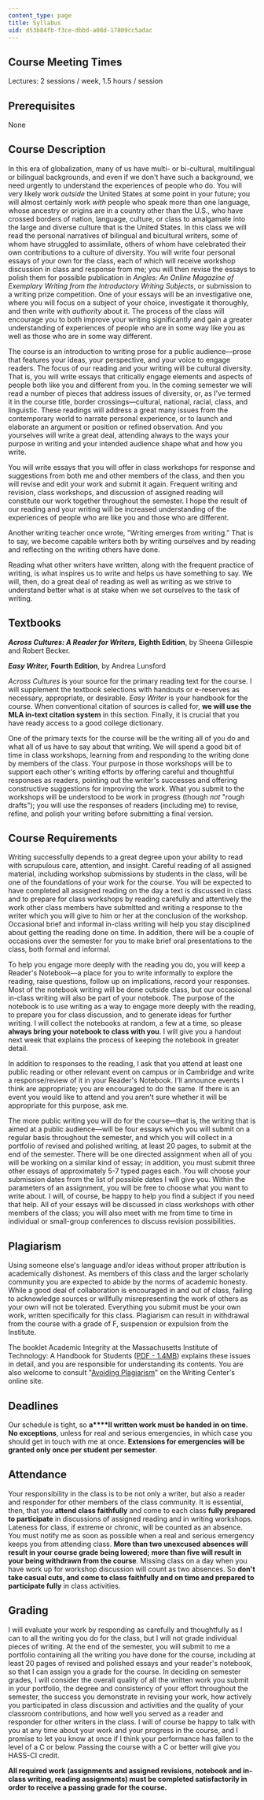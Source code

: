```yaml
---
content_type: page
title: Syllabus
uid: d53b84fb-f3ce-dbbd-a08d-17809cc5adac
---
```


Course Meeting Times
--------------------

Lectures: 2 sessions / week, 1.5 hours / session

Prerequisites
-------------

None

Course Description
------------------

In this era of globalization, many of us have multi- or bi-cultural, multilingual or bilingual backgrounds, and even if we don't have such a background, we need urgently to understand the experiences of people who do. You will very likely work _outside_ the United States at some point in your future; you will almost certainly work _with_ people who speak more than one language, whose ancestry or origins are in a country other than the U.S., who have crossed borders of nation, language, culture, or class to amalgamate into the large and diverse culture that is the United States. In this class we will read the personal narratives of bilingual and bicultural writers, some of whom have struggled to assimilate, others of whom have celebrated their own contributions to a culture of diversity. You will write four personal essays of your own for the class, each of which will receive workshop discussion in class and response from me; you will then revise the essays to polish them for possible publication in _Angles: An Online Magazine of Exemplary Writing from the Introductory Writing Subjects_, or submission to a writing prize competition. One of your essays will be an investigative one, where you will focus on a subject of your choice, investigate it thoroughly, and then write with _authority_ about it. The process of the class will encourage you to both improve your writing significantly and gain a greater understanding of experiences of people who are in some way like you as well as those who are in some way different.

The course is an introduction to writing prose for a public audience—prose that features your ideas, your perspective, and your voice to engage readers. The focus of our reading and your writing will be cultural diversity. That is, you will write essays that critically engage elements and aspects of people both like you and different from you. In the coming semester we will read a number of pieces that address issues of diversity, or, as I've termed it in the course title, border crossings—cultural, national, racial, class, and linguistic. These readings will address a great many issues from the contemporary world to narrate personal experience, or to launch and elaborate an argument or position or refined observation. And you yourselves will write a great deal, attending always to the ways your purpose in writing and your intended audience shape what and how you write.

You will write essays that you will offer in class workshops for response and suggestions from both me and other members of the class, and then you will revise and edit your work and submit it again. Frequent writing and revision, class workshops, and discussion of assigned reading will constitute our work together throughout the semester. I hope the result of our reading and your writing will be increased understanding of the experiences of people who are like you and those who are different.

Another writing teacher once wrote, "Writing emerges from writing." That is to say, we become capable writers both by writing ourselves and by reading and reflecting on the writing others have done.

Reading what other writers have written, along with the frequent practice of writing, is what inspires us to write and helps us have something to say. We will, then, do a great deal of reading as well as writing as we strive to understand better what is at stake when we set ourselves to the task of writing.

Textbooks
---------

_**Across Cultures: A Reader for Writers,**_ **Eighth Edition**, by Sheena Gillespie and Robert Becker.

**_Easy Writer,_ Fourth Edition**, by Andrea Lunsford

_Across Cultures_ is your source for the primary reading text for the course. I will supplement the textbook selections with handouts or e-reserves as necessary, appropriate, or desirable. _Easy Writer_ is your handbook for the course. When conventional citation of sources is called for, **we will use the MLA in-text citation system** in this section. Finally, it is crucial that you have ready access to a good college dictionary.

One of the primary texts for the course will be the writing all of you do and what all of us have to say about that writing. We will spend a good bit of time in class workshops, learning from and responding to the writing done by members of the class. Your purpose in those workshops will be to support each other's writing efforts by offering careful and thoughtful responses as readers, pointing out the writer's successes and offering constructive suggestions for improving the work. What you submit to the workshops will be understood to be work in progress (though _not_ "rough drafts"); you will use the responses of readers (including me) to revise, refine, and polish your writing before submitting a final version.

Course Requirements
-------------------

Writing successfully depends to a great degree upon your ability to read with scrupulous care, attention, and insight. Careful reading of all assigned material, including workshop submissions by students in the class, will be one of the foundations of your work for the course. You will be expected to have completed all assigned reading on the day a text is discussed in class and to prepare for class workshops by reading carefully and attentively the work other class members have submitted and writing a response to the writer which you will give to him or her at the conclusion of the workshop. Occasional brief and informal in-class writing will help you stay disciplined about getting the reading done on time. In addition, there will be a couple of occasions over the semester for you to make brief oral presentations to the class, both formal and informal.

To help you engage more deeply with the reading you do, you will keep a Reader's Notebook—a place for you to write informally to explore the reading, raise questions, follow up on implications, record your responses. Most of the notebook writing will be done outside class, but our occasional in-class writing will also be part of your notebook. The purpose of the notebook is to use writing as a way to engage more deeply with the reading, to prepare you for class discussion, and to generate ideas for further writing. I will collect the notebooks at random, a few at a time, so please **always bring your notebook to class with you**. I will give you a handout next week that explains the process of keeping the notebook in greater detail.

In addition to responses to the reading, I ask that you attend at least one public reading or other relevant event on campus or in Cambridge and write a response/review of it in your Reader's Notebook. I'll announce events I think are appropriate; you are encouraged to do the same. If there is an event you would like to attend and you aren't sure whether it will be appropriate for this purpose, ask me.

The more public writing you will do for the course—that is, the writing that is aimed at a public audience—will be four essays which you will submit on a regular basis throughout the semester, and which you will collect in a portfolio of revised and polished writing, at least 20 pages, to submit at the end of the semester. There will be one directed assignment when all of you will be working on a similar kind of essay; in addition, you must submit three other essays of approximately 5-7 typed pages each. You will choose your submission dates from the list of possible dates I will give you. Within the parameters of an assignment, you will be free to choose what you want to write about. I will, of course, be happy to help you find a subject if you need that help. All of your essays will be discussed in class workshops with other members of the class; you will also meet with me from time to time in individual or small-group conferences to discuss revision possibilities.

Plagiarism
----------

Using someone else's language and/or ideas without proper attribution is academically dishonest. As members of this class and the larger scholarly community you are expected to abide by the norms of academic honesty. While a good deal of collaboration is encouraged in and out of class, failing to acknowledge sources or willfully misrepresenting the work of others as your own will not be tolerated. Everything you submit must be your own work, written specifically for this class. Plagiarism can result in withdrawal from the course with a grade of F, suspension or expulsion from the Institute.

The booklet Academic Integrity at the Massachusetts Institute of Technology: A Handbook for Students ([PDF - 1.4MB](http://web.mit.edu/academicintegrity/handbook/handbook.pdf)) explains these issues in detail, and you are responsible for understanding its contents. You are also welcome to consult "[Avoiding Plagiarism](http://web.mit.edu/writing/Citation/plagiarism.html)" on the Writing Center's online site.

Deadlines
---------

Our schedule is tight, so **a****ll written work must be handed in on time. No exceptions**, unless for real and serious emergencies, in which case you should get in touch with me at once. **Extensions for emergencies will be granted only once per student per semester**.

Attendance
----------

Your responsibility in the class is to be not only a writer, but also a reader and responder for other members of the class community. It is essential, then, that you **attend class faithfully** and come to each class **fully prepared to participate** in discussions of assigned reading and in writing workshops. Lateness for class, if extreme or chronic, will be counted as an absence. You must notify me as soon as possible when a real and serious emergency keeps you from attending class. **More than two unexcused absences will result in your course grade being lowered; more than five will result in your being withdrawn from the course**. Missing class on a day when you have work up for workshop discussion will count as two absences. So **don't take casual cuts, and come to class faithfully and on time and prepared to participate fully** in class activities.

Grading
-------

I will evaluate your work by responding as carefully and thoughtfully as I can to all the writing you do for the class, but I will not grade individual pieces of writing. At the end of the semester, you will submit to me a portfolio containing all the writing you have done for the course, including at least 20 pages of revised and polished essays and your reader's notebook, so that I can assign you a grade for the course. In deciding on semester grades, I will consider the overall quality of all the written work you submit in your portfolio, the degree and consistency of your effort throughout the semester, the success you demonstrate in revising your work, how actively you participated in class discussion and activities and the quality of your classroom contributions, and how well you served as a reader and responder for other writers in the class. I will of course be happy to talk with you at any time about your work and your progress in the course, and I promise to let you know at once if I think your performance has fallen to the level of a C or below. Passing the course with a C or better will give you HASS-CI credit.

**All required work (assignments and assigned revisions, notebook and in-class writing, reading assignments) must be completed satisfactorily in order to receive a passing grade for the course.**